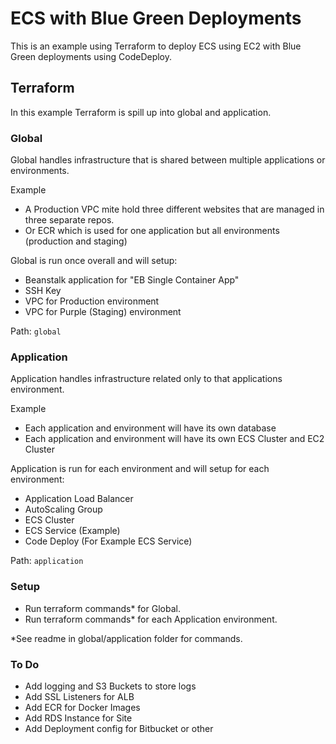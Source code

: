 # ECS with Blue Green Deployments

This is an example using Terraform to deploy ECS using EC2 with Blue Green deployments using CodeDeploy. 

## Terraform

In this example Terraform is spill up into global and application.

### Global

Global handles infrastructure that is shared between multiple applications or environments.

Example
- A Production VPC mite hold three different websites that are managed in three separate repos.
- Or ECR which is used for one application but all environments (production and staging)

Global is run once overall and will setup:

- Beanstalk application for "EB Single Container App"
- SSH Key
- VPC for Production environment
- VPC for Purple (Staging) environment

Path: `global`

### Application

Application handles infrastructure related only to that applications environment.

Example
- Each application and environment will have its own database
- Each application and environment will have its own ECS Cluster and EC2 Cluster

Application is run for each environment and will setup for each environment:

- Application Load Balancer
- AutoScaling Group
- ECS Cluster
- ECS Service (Example)
- Code Deploy (For Example ECS Service)
 
Path: `application`

### Setup

- Run terraform commands* for Global.
- Run terraform commands* for each Application environment.

*See readme in global/application folder for commands. 

### To Do

- Add logging and S3 Buckets to store logs
- Add SSL Listeners for ALB
- Add ECR for Docker Images
- Add RDS Instance for Site
- Add Deployment config for Bitbucket or other 
